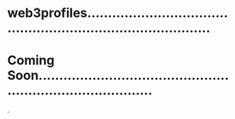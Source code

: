 # web3profiles...................................................................................
# Coming Soon.................................................................................
.
